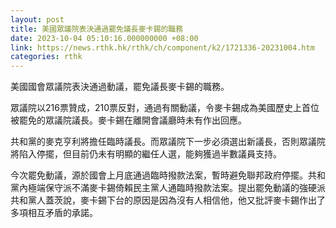 ```yaml
---
layout: post
title: 美國眾議院表決通過罷免議長麥卡錫的職務
date: 2023-10-04 05:10:16.000000000 +08:00
link: https://news.rthk.hk/rthk/ch/component/k2/1721336-20231004.htm
categories: rthk
---
```


美國國會眾議院表決通過動議，罷免議長麥卡錫的職務。

眾議院以216票贊成，210票反對，通過有關動議，令麥卡錫成為美國歷史上首位被罷免的眾議院議長。麥卡錫在離開會議廳時未有作出回應。

共和黨的麥克亨利將擔任臨時議長。而眾議院下一步必須選出新議長，否則眾議院將陷入停擺，但目前仍未有明顯的繼任人選，能夠獲過半數議員支持。

今次罷免動議，源於國會上月底通過臨時撥款法案，暫時避免聯邦政府停擺。共和黨內極端保守派不滿麥卡錫倚賴民主黨人通臨時撥款法案。提出罷免動議的強硬派共和黨人蓋茨說，麥卡錫下台的原因是因為沒有人相信他，他又批評麥卡錫作出了多項相互矛盾的承諾。
